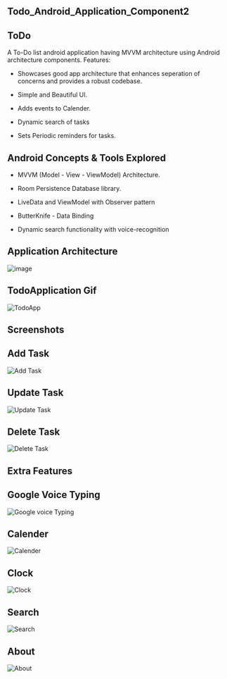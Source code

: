## Todo_Android_Application_Component2


## ToDo

A To-Do list android application having MVVM architecture using Android architecture components.
Features:


* Showcases good app architecture that enhances seperation of concerns and provides a robust codebase.


* Simple and Beautiful UI.

* Adds events to Calender.


* Dynamic search of tasks


* Sets Periodic reminders for tasks.



## Android Concepts & Tools Explored


 * MVVM (Model - View - ViewModel) Architecture.


 * Room Persistence Database library.


 * LiveData and ViewModel with Observer pattern


 * ButterKnife - Data Binding


 * Dynamic search functionality with voice-recognition



## Application Architecture


  ![image](https://github.com/Dinesh672/Todo_Android_Application_Component2/assets/66740714/a3580c6c-7fd2-494c-ad18-0b9890db995d)  


## TodoApplication Gif 


![TodoApp](https://github.com/Dinesh672/Todo_Android_Application_Component2/assets/66740714/19d39b0b-b443-470f-995a-e2bb30063f26) 


## Screenshots


## Add Task


![Add Task](https://github.com/Dinesh672/Todo_Android_Application_Component2/assets/66740714/10e35c8d-3155-48c6-bc91-15350b22d4e1)


## Update Task


![Update Task](https://github.com/Dinesh672/Todo_Android_Application_Component2/assets/66740714/14c73f64-ba5b-49ea-a934-9149118b86e5)


## Delete Task


![Delete Task](https://github.com/Dinesh672/Todo_Android_Application_Component2/assets/66740714/29a77904-2c0d-40ff-b273-e78a48fb9865)


## Extra Features


## Google Voice Typing


![Google voice Typing](https://github.com/Dinesh672/Todo_Android_Application_Component2/assets/66740714/a21cef5a-c6a5-48ba-9574-e81a544bf692)


## Calender


![Calender](https://github.com/Dinesh672/Todo_Android_Application_Component2/assets/66740714/2e867a1b-be62-4b63-b4b3-39a012a65a64)


## Clock


![Clock](https://github.com/Dinesh672/Todo_Android_Application_Component2/assets/66740714/4cafc557-797f-414c-853f-43678e58db8e)


## Search


![Search](https://github.com/Dinesh672/Todo_Android_Application_Component2/assets/66740714/fa711132-bfdb-4c3f-b684-66bbae662688)


## About


![About](https://github.com/Dinesh672/Todo_Android_Application_Component2/assets/66740714/19189b0d-541f-4408-aa10-34c674cc2d88)





